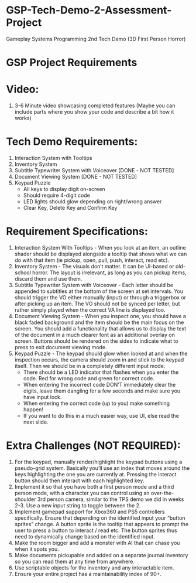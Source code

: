 # GSP-Tech-Demo-2-Assessment-Project
Gameplay Systems Programming 2nd Tech Demo (3D First Person Horror)

# GSP Project Requirements

# Video:
1. 3-6 Minute video showcasing completed features (Maybe you can include parts where you show your code and describe a bit how it works)

# Tech Demo Requirements:
1. Interaction System with Tooltips
2. Inventory System
3. Subtitle Typewriter System with Voiceover [DONE - NOT TESTED]
4. Document Viewing System [DONE - NOT TESTED]
5. Keypad Puzzle
   - All keys to display digit on-screen
   - Should require 4-digit code
   - LED lights should glow depending on right/wrong answer
   - Clear Key, Delete Key and Confirm Key

# Requirement Specifications:
1. Interaction System With Tooltips - When you look at an item, an outline shader should be displayed alongside a tooltip that shows what we can do with that item (ie pickup, open, pull, push, interact, read etc).
2. Inventory System - The visuals don’t matter. It can be UI-based or old-school horror. The layout is irrelevant, as long as you can pickup items, discard them and use them.
3. Subtitle Typewriter System with Voiceover - Each letter should be appended to subtitles at the bottom of the screen at set intervals. You should trigger the VO either manually (input) or through a triggerbox or after picking up an item. The VO should not be synced per letter, but rather simply played when the correct VA line is displayed too.
4. Document Viewing System - When you inspect one, you should have a black faded background and the item should be the main focus on the screen. You should add a functionality that allows us to display the text of the document in a much clearer font as an additional overlay on screen. Buttons should be rendered on the sides to indicate what to press to exit document viewing mode.
5. Keypad Puzzle - The keypad should glow when looked at and when the inspection occurs, the camera should zoom in and stick to the keypad itself. Then we should be in a completely different input mode.
   - There should be a LED indicator that flashes when you enter the code. Red for wrong code and green for correct code.
   - When entering the incorrect code DON’T immediately clear the digits, leave them dangling for a few seconds and make sure you have input lock.
   - When entering the correct code (up to you) make something happen!
   - If you want to do this in a much easier way, use UI, else read the next slide.

# Extra Challenges (NOT REQUIRED):
1. For the keypad, manually render/highlight the keypad buttons using a pseudo-grid system. Basically you’ll use an index that moves around the keys highlighting the one you are currently at. Pressing the interact button should then interact with each highlighted key.
2. Implement it so that you have both a first person mode and a third person mode, with a character you can control using an over-the-shoulder 3rd person camera, similar to the TPS demo we did in weeks 2-3. Use a new input string to toggle between the 2.
3. Implement gamepad support for Xbox360 and PS5 controllers specifically. Ensure that depending on the identified input your “button sprites” change. A button sprite is the tooltip that appears to prompt the user to press a button to interact / read etc. The button sprites thus need to dynamically change based on the identified input.
4. Make the room bigger and add a monster with AI that can chase you when it spots you.
5. Make documents pickupable and added on a separate journal inventory so you can read them at any time from anywhere.
6. Use scriptable objects for the inventory and any interactable item.
7. Ensure your entire project has a maintainability index of 90+.
